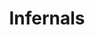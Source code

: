 ---
banner: /static/Infernals.png
banner_y: 0.26
continent: Demons
date created: Tuesday, December 12th 2023, 6:45:11 pm
date modified: Thursday, December 14th 2023, 12:21:54 am
eleventyNavigation:
  key: Infernals
  parent: Demons
herocolor0: 9
herocolor1: 11
herocolor2: 20
layout: base.njk
parentpath: "src/garden\\\U0001F310Worldbuilding\\Nether Plane\\Demons/Demons.md"
path: /garden%5C%F0%9F%8C%90Worldbuilding%5CNether%20Plane%5CDemons%5CFactions/Infernals/
plane: Nether Plane
title: Infernals
---